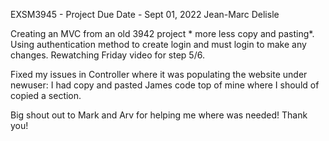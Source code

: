 EXSM3945 - Project
Due Date - Sept 01, 2022
Jean-Marc Delisle

Creating an MVC from an old 3942 project * more less copy and pasting*.
Using authentication method to create login and must login to make any changes.
Rewatching Friday video for step 5/6.

Fixed my issues in Controller where it was populating the website under newuser: I had copy and pasted James code top of mine where I should of copied a section.


Big shout out to Mark and Arv for helping me where was needed! Thank you!